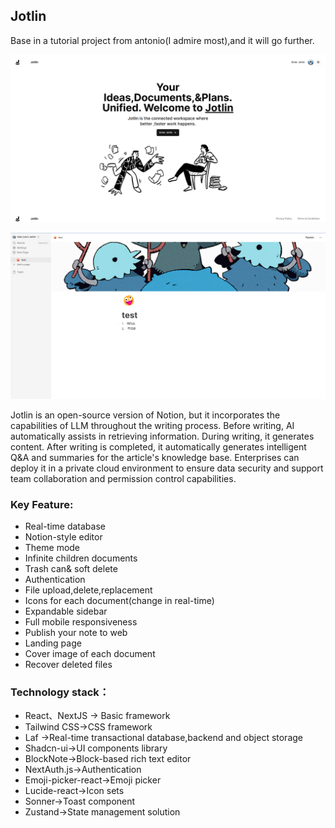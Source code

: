 ## Jotlin

Base in a tutorial project from antonio(I admire most),and it will go further.

![image-20231125092052619](https://raw.githubusercontent.com/mlhiter/typora-images/master/202311250920768.png)

![image-20231125092157295](https://raw.githubusercontent.com/mlhiter/typora-images/master/202311250921576.png)

Jotlin is an open-source version of Notion, but it incorporates the capabilities of LLM throughout the writing process. Before writing, AI automatically assists in retrieving information. During writing, it generates content. After writing is completed, it automatically generates intelligent Q&A and summaries for the article's knowledge base. Enterprises can deploy it in a private cloud environment to ensure data security and support team collaboration and permission control capabilities.

### Key Feature:

- Real-time database
- Notion-style editor
- Theme mode
- Infinite children documents
- Trash can& soft delete
- Authentication
- File upload,delete,replacement
- Icons for each document(change in real-time)
- Expandable sidebar
- Full mobile responsiveness
- Publish your note to web
- Landing page
- Cover image of each document
- Recover deleted files

### Technology stack：

- React、NextJS -> Basic framework
- Tailwind CSS->CSS framework
- Laf ->Real-time transactional database,backend and object storage
- Shadcn-ui->UI components library
- BlockNote->Block-based rich text editor
- NextAuth.js->Authentication
- Emoji-picker-react->Emoji picker
- Lucide-react->Icon sets
- Sonner->Toast component
- Zustand->State management solution
